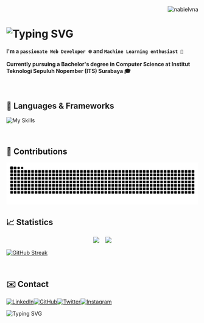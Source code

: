 <!-- profile view -->
<p align="right"> <img src="https://komarev.com/ghpvc/?username=nabielvna&label=Visitors&color=0e75b6&style=flat" alt="nabielvna" />

<!-- WWelcome Message -->
<h1 align="left"><img src="https://readme-typing-svg.demolab.com?font=Fira+Code&weight=600&size=31&duration=2000&pause=2000&width=390&lines=Hi%2C+I'm+Nabiel;Welcome+To+My+Github" alt="Typing SVG" /></h1>

<!-- Bio -->
<h4 align="left">
  I'm a <code>passionate Web Developer 🌐</code> and <code>Machine Learning enthusiast 🤖</code> </br></br> Currently pursuing a Bachelor's degree in Computer Science at Institut Teknologi Sepuluh Nopember (ITS) Surabaya 🎓
</h4>

<!-- Languages & Frameworks -->
</br>
<h2>🔧 Languages & Frameworks</h2>

![My Skills](https://skillicons.dev/icons?i=html,css,js,ts,tailwind,react,nextjs,nodejs,bun,prisma,mysql,postgres,py)

</br>

<!-- Contributions -->
<h2>🤝 Contributions</h2>

<img alt="snake contribution" src="https://raw.githubusercontent.com/nabielvna/nabielvna/output/github-contribution-grid-snake-dark.svg"/>

</br>

<!-- Statistics -->
<h2>📈 Statistics</h2>
<div align="left" style="display: flex; align-items: center; justify-content: center; gap: 16px;">
    <a href="https://github.com/nabielvna">
        <img height="180em" src="https://github-readme-stats-eight-theta.vercel.app/api?username=nabielvna&show_icons=true&theme=algolia&include_all_commits=true&count_private=true&bg_color=0000"/>
    </a>
    <a href="https://github.com/nabielvna">
        <img height="180em" src="https://github-readme-stats-eight-theta.vercel.app/api/top-langs/?username=nabielvna&layout=compact&langs_count=8&theme=algolia&bg_color=0000"/>
    </a>
</div>


<a href="https://git.io/streak-stats"><img src="https://streak-stats.demolab.com?user=nabielvna&theme=transparent&border_radius=5" alt="GitHub Streak" /></a>

<!-- Contact -->
<br/>
<h2>✉️ Contact</h2>

<div style="display: flex;">
  <a href="https://www.linkedin.com/in/nabielvna/">
    <img src="https://img.shields.io/badge/LinkedIn-0077B5?style=for-the-badge&logo=linkedin&logoColor=white" alt="LinkedIn" />
  </a>
  <a href="https://github.com/nabielvna">
    <img src="https://img.shields.io/badge/GitHub-100000?style=for-the-badge&logo=github&logoColor=white" alt="GitHub" />
  </a>
  <a href="https://twitter.com/nblvna_">
    <img src="https://img.shields.io/badge/Twitter-1DA1F2?style=for-the-badge&logo=twitter&logoColor=white" alt="Twitter" />
  </a>
  <a href="https://www.instagram.com/nabielvna_/">
    <img src="https://img.shields.io/badge/Instagram-E4405F?style=for-the-badge&logo=instagram&logoColor=white" alt="Instagram" />
  </a>
</div>

<p><img src="https://readme-typing-svg.demolab.com?font=Fira+Code&weight=500&size=22&duration=2000&pause=2000&width=1500&lines=As+a+student%2C+I%E2%80%99m+always+looking+for+ways+to+improve.;+Please+don't+hesitate+to+share+any+feedback+or+suggestions!;Whether+it%E2%80%99s+about+my+projects%2C+coding+practices%2C+or+anything+else.;Your+insights+will+be+truly+appreciated.;Thank+you+for+your+time+and+support!" alt="Typing SVG" /></p>
